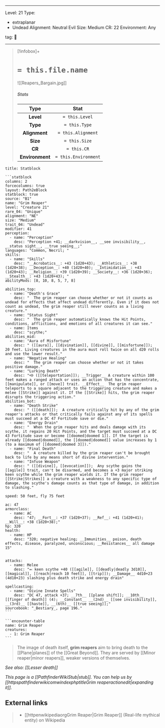 
---


Level: 21
Type:
- extraplanar
- Undead
Alignment: Neutral Evil
Size: Medium
CR: 22
Environment: Any


tag: 👹

---

> [!infobox]+
> #  `= this.file.name`
> ![[Reapers_Bargain.jpg]]
> ##### Stats
> Type | Stat |
> :---:|:---:|
> **Level** | `= this.Level` |
> **Type** | `= this.Type` |
> **Alignment** | `= this.Alignment` |
> **Size** | `= this.Size` |
> **CR** | `= this.CR` |
> **Environment** | `= this.Environment` |




````ad-info
title: Statblock

```statblock
columns: 2
forcecolumns: true
layout: Path2eBlock
statblock: true
source: "B1"
name: "Grim Reaper"
level: "Creature 21"
rare_04: "Unique"
alignment: "NE"
size: "Medium"
trait_04: "Undead"
modifier: 41
perception:
  - name: "Perception"
    desc: "Perception +41; __darkvision__, __see invisibility__, __status sight__, __true seeing__;"
languages: "Common, Necril; "
skills:
  - name: "Skills"
    desc: "__Acrobatics__: +43 (1d20+43); __Athletics__: +38 (1d20+38); __Deception__: +40 (1d20+40); __Intimidation__: +43 (1d20+43); __Religion__: +39 (1d20+39); __Society__: +36 (1d20+36); __Stealth__: +43 (1d20+43); "
abilityMods: [8, 10, 8, 5, 7, 8]

abilities_top:
  - name: "Death's Grace"
    desc: "  The grim reaper can choose whether or not it counts as undead for effects that affect undead differently. Even if it does not count as undead, the grim reaper still never counts as a living creature."
  - name: "Status Sight"
    desc: "  The grim reaper automatically knows the Hit Points, conditions, afflictions, and emotions of all creatures it can see."
  - name: Items
    desc: "scythe;"
abilities_mid:
  - name: "Aura of Misfortune"
    desc: " ([[aura]], [[divination]], [[divine]], [[misfortune]]);  20 feet. Living creatures in the aura must roll twice on all d20 rolls and use the lower result."
  - name: "Negative Healing"
    desc: "  The grim reaper can choose whether or not it takes positive damage."
  - name: "Lurking Death"
    desc: "⬲ ([[teleportation]]); __Trigger__ A creature within 100 feet makes a ranged attack or uses an action that has the concentrate, [[manipulate]], or [[move]] trait. __Effect__  The grim reaper teleports to a square adjacent to the triggering creature and makes a melee [[Strike]] against it. If the [[Strike]] hits, the grim reaper disrupts the triggering action."
abilities_bot:
  - name: "Death Strike"
    desc: " ([[death]]);  A creature critically hit by any of the grim reaper's attacks or that critically fails against any of its spells must succeed at a DC 47 Fortitude save or die."
  - name: "Energy Drain"
    desc: "  When the grim reaper hits and deals damage with its scythe, it regains 20 Hit Points, and the target must succeed at a DC 43 Fortitude save or become [[doomed|doomed 1]]. If the target is already [[doomed|doomed]], the [[doomed|doomed]] value increases by 1 (to a maximum of [[doomed|doomed 3]])."
  - name: "Final Death"
    desc: "  A creature killed by the grim reaper can't be brought back to life by any means short of divine intervention."
  - name: "Infuse Weapon"
    desc: " ([[divine]], [[evocation]]);  Any scythe gains the [[agile]] trait, can't be disarmed, and becomes a +3 major striking keen scythe while the grim reaper wields it. If the grim reaper [[Strike|Strikes]] a creature with a weakness to any specific type of damage, the scythe's damage counts as that type of damage, in addition to slashing."

speed: 50 feet, fly 75 feet

ac: 47
armorclass:
  - name: AC
    desc: "47; __Fort__: +37 (1d20+37); __Ref__: +41 (1d20+41); __Will__: +38 (1d20+38);"
hp: 320
health:
  - name: HP
    desc: "320; negative healing; __Immunities__ poison, death effects, disease, paralyzed, unconscious; __Resistances__ all damage 15"


attacks:
  - name: Melee
    desc: "⬻ keen scythe +40 ([[agile]], [[deadly|deadly 3d10]], [[magical]], [[reach|reach 10 feet]], [[trip]]); __Damage__ 4d10+23 (4d10+23) slashing plus death strike and energy drain"

spellcasting:
  - name: "Divine Innate Spells"
    desc: "DC 47, attack +37; __7th__ [[plane shift]]; __10th__ [[finger of death]] (4); __Constant__ __(2nd)__ [[see invisibility]], __(3rd)__ [[haste]], __(6th)__ [[true seeing]];"
sourcebook: "_Bestiary_, page 196."
```

```encounter-table
name: Grim Reaper
creatures:
  - 1: Grim Reaper
```

````



> The image of death itself, **grim reapers** aim to bring death to the [[Plane|planes]] of the [[Great Beyond]]. They are served by [[Minor reaper|minor reapers]], weaker versions of themselves.

*See also: [[Lesser death]]*


*This page is a [[PathfinderWikiStub|stub]]. You can help us by [[httpspathfinderwikicomwindexphptitleGrim reaperactionedit|expanding it]].*




## External links

> - [[httpenwikipediaorgGrim Reaper|Grim Reaper]] (Real-life mythical entity) on Wikipedia






